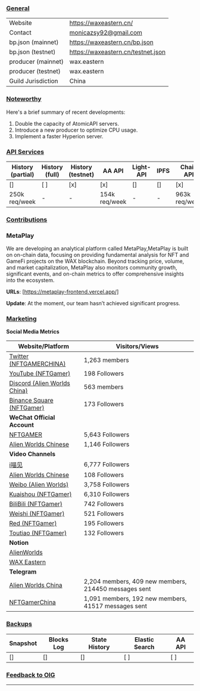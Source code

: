 ### <ins>General</ins>

|  |  |
| --- | --- |
| Website | https://waxeastern.cn/|
| Contact | monicazsy92@gmail.com |
| bp.json (mainnet) | https://waxeastern.cn/bp.json |
| bp.json (testnet) | https://waxeastern.cn/testnet.json|
| producer (mainnet) | wax.eastern |
| producer (testnet) | wax.eastern |
| Guild Jurisdiction | China |

### <ins>Noteworthy</ins>

Here's a brief summary of recent developments:


1. Double the capacity of AtomicAPI servers.
2. Introduce a new producer to optimize CPU usage.
3. Implement a faster Hyperion server.

### <ins>API Services</ins>

| History (partial) | History (full) | History (testnet) | AA API | Light-API  | IPFS |Chain API |
|--------|--------|--------|--------|--------|--------|--------|
| [] | [ ] | [x] | [x] | [] | [] |  [x] |
| 250k req/week | - |  - | 154k req/week |- | - |  963k req/week|


### <ins>Contributions</ins>

### MetaPlay

We are developing an analytical platform called MetaPlay,MetaPlay is built on on-chain data, focusing on providing fundamental analysis for NFT and GameFi projects on the WAX blockchain. Beyond tracking price, volume, and market capitalization, MetaPlay also monitors community growth, significant events, and on-chain metrics to offer comprehensive insights into the ecosystem.

**URLs**: [https://metaplay-frontend.vercel.app/]

**Update**: 
At the moment, our team hasn’t achieved significant progress.


### <ins>Marketing</ins>

**Social Media Metrics**

| Website/Platform | Visitors/Views |
| ---------------- | --------------- |
| [Twitter (NFTGAMERCHINA)](https://x.com/NFTGAMERCHINA) | 1,263 members |
| [YouTube (NFTGamer)](https://www.youtube.com/@nftgamer2225) | 198 Followers |
| [Discord (Alien Worlds China)](https://discord.gg/HaGdzwwt4b) | 563 members |
| [Binance Square (NFTGamer)](https://www.binance.com/zh-CN/square/profile/Square-Creator-486d43093) | 173 Followers |
| **WeChat Official Account** | |
| [NFTGAMER](https://mp.weixin.qq.com/s/rtHpkmXFJhQvm3rIGJs9_g) | 5,643 Followers |
| [Alien Worlds Chinese](https://mp.weixin.qq.com/s/k70iYMn0JZLtzfkNVJhemQ) | 1,146 Followers |
| **Video Channels** | |
| [i喵见](https://weixin.qq.com/sph/AbMncT) | 6,777 Followers |
| [Alien Worlds Chinese](https://weixin.qq.com/sph/AOdVCC) | 108 Followers |
| [Weibo (Alien Worlds)](https://weibo.com/u/7584097275) | 3,758 Followers |
| [Kuaishou (NFTGamer)](https://www.kuaishou.com/profile/3xnvv6pazy2f5e4) | 6,310 Followers |
| [BiliBili (NFTGamer)](https://space.bilibili.com/18921900) | 742 Followers |
| [Weishi (NFTGamer)](https://video.weishi.qq.com/as4MOFyY) | 521 Followers |
| [Red (NFTGamer)](https://www.xiaohongshu.com/user/profile/5f36a24900000000010009f3?xhsshare=CopyLink&appuid=5f36a24900000000010009f3&apptime=1702363719) | 195 Followers |
| [Toutiao (NFTGamer)](https://www.toutiao.com/c/user/token/MS4wLjABAAAAXatKWY0ySD8jcwQ8ivw_xnxmDuu1P7yQlY0dbBpeYNyjutaRm309OLnqiDL4EaJF/) | 132 Followers |
| **Notion** | |
| [AlienWorlds](https://bit.ly/AlienWorldsCN) | |
| [WAX Eastern](https://www.notion.so/waxeastern/WAX-Eastern-d8c65f7fab4740539891d2bcfce72ed5) | |
| **Telegram** | |
| [Alien Worlds China](https://t.me/alienworldschina) | 2,204 members, 409 new members,  214450 messages sent |
| [NFTGamerChina](https://t.me/NFTGamerChina) | 1,091 members, 192 new members, 41517 messages sent |

### <ins>Backups </ins>

| Snapshot | Blocks Log | State History | Elastic Search | AA API |
|--------|--------|--------|--------|--------|
| [] | [] | [] | [ ] | [ ] |


### <ins>Feedback to OIG</ins>


----
